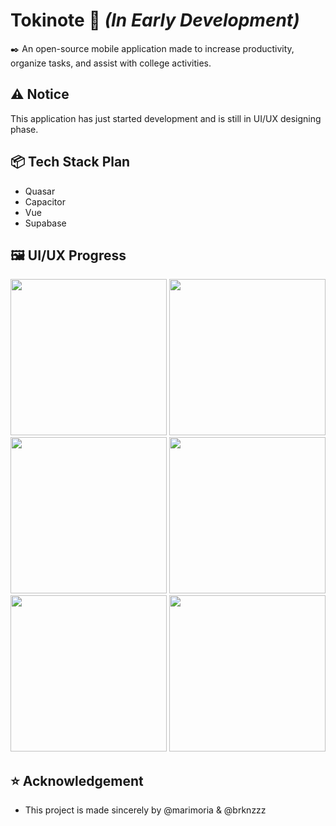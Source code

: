# Tokinote 🍵 *(In Early Development)*
✒️ An open-source mobile application made to increase productivity, organize tasks, and assist with college activities.

## ⚠️ Notice
This application has just started development and is still in UI/UX designing phase.

## 📦 Tech Stack Plan
- Quasar
- Capacitor
- Vue
- Supabase

## 🖼️ UI/UX Progress
<img src="https://github.com/user-attachments/assets/019f7bd4-cd1b-4a50-816d-aa3f64a79023" style="width: 250px; height: auto;" />
<img src="https://github.com/user-attachments/assets/83390735-162c-4b6e-8f06-1130697f6af9" style="width: 250px; height: auto;" />
<img src="https://github.com/user-attachments/assets/f215a1e5-0ea4-4cf5-8260-9dc4121eaa32" style="width: 250px; height: auto;" />
<img src="https://github.com/user-attachments/assets/741b4cff-6227-47d8-9d90-d0616d8350a6" style="width: 250px; height: auto;" />
<img src="https://github.com/user-attachments/assets/74908dde-8759-4b02-8636-01a4088b00a0" style="width: 250px; height: auto;" />
<img src="https://github.com/user-attachments/assets/c2e46f8a-5de1-4f42-8aa9-6e44c165ce5c" style="width: 250px; height: auto;" />

## ⭐ Acknowledgement
- This project is made sincerely by @marimoria & @brknzzz
